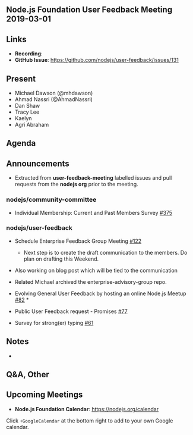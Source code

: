## Node.js Foundation User Feedback Meeting 2019-03-01
## Links

* **Recording**:
* **GitHub Issue**: https://github.com/nodejs/user-feedback/issues/131

## Present

* Michael Dawson (@mhdawson)
* Ahmad Nassri (@AhmadNassri)
* Dan Shaw
* Tracy Lee
* Kaelyn
* Agri Abraham

## Agenda

## Announcements

* Extracted from **user-feedback-meeting** labelled issues and pull requests from the **nodejs org** prior to the meeting.

### nodejs/community-committee

* Individual Membership: Current and Past Members Survey [#375](https://github.com/nodejs/community-committee/issues/375)

### nodejs/user-feedback

* Schedule Enterprise Feedback Group Meeting [#122](https://github.com/nodejs/user-feedback/issues/122)
  * Next step is to create the draft communication to the members. Do plan on drafting this
    Weekend.
 * Also working on blog post which will be tied to the communication
 * Related Michael archived the enterprise-advisory-group repo.

* Evolving General User Feedback by hosting an online Node.js Meetup [#82](https://github.com/nodejs/user-feedback/issues/82)
  * 

* Public User Feedback request - Promises [#77](https://github.com/nodejs/user-feedback/issues/77)

* Survey for strong(er) typing [#61](https://github.com/nodejs/user-feedback/issues/61)
## Notes
* 

## Q&A, Other

## Upcoming Meetings

* **Node.js Foundation Calendar**: https://nodejs.org/calendar

Click `+GoogleCalendar` at the bottom right to add to your own Google calendar.


